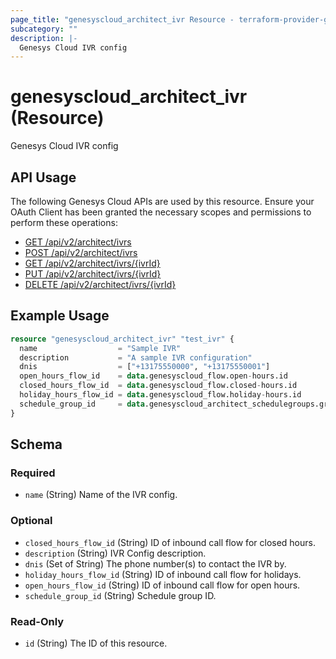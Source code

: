 ```yaml
---
page_title: "genesyscloud_architect_ivr Resource - terraform-provider-genesyscloud"
subcategory: ""
description: |-
  Genesys Cloud IVR config
---
```

# genesyscloud_architect_ivr (Resource)

Genesys Cloud IVR config

## API Usage
The following Genesys Cloud APIs are used by this resource. Ensure your OAuth Client has been granted the necessary scopes and permissions to perform these operations:

* [GET /api/v2/architect/ivrs](https://developer.genesys.cloud/api/rest/v2/architect/#get-api-v2-architect-ivrs)
* [POST /api/v2/architect/ivrs](https://developer.genesys.cloud/api/rest/v2/architect/#post-api-v2-architect-ivrs)
* [GET /api/v2/architect/ivrs/{ivrId}](https://developer.genesys.cloud/api/rest/v2/architect/#get-api-v2-architect-ivrs--ivrId-)
* [PUT /api/v2/architect/ivrs/{ivrId}](https://developer.genesys.cloud/api/rest/v2/architect/#put-api-v2-architect-ivrs--ivrId-)
* [DELETE /api/v2/architect/ivrs/{ivrId}](https://developer.genesys.cloud/api/rest/v2/architect/#delete-api-v2-architect-ivrs--ivrId-)


## Example Usage

```terraform
resource "genesyscloud_architect_ivr" "test_ivr" {
  name                  = "Sample IVR"
  description           = "A sample IVR configuration"
  dnis                  = ["+13175550000", "+13175550001"]
  open_hours_flow_id    = data.genesyscloud_flow.open-hours.id
  closed_hours_flow_id  = data.genesyscloud_flow.closed-hours.id
  holiday_hours_flow_id = data.genesyscloud_flow.holiday-hours.id
  schedule_group_id     = data.genesyscloud_architect_schedulegroups.group.id
}
```

<!-- schema generated by tfplugindocs -->
## Schema

### Required

- `name` (String) Name of the IVR config.

### Optional

- `closed_hours_flow_id` (String) ID of inbound call flow for closed hours.
- `description` (String) IVR Config description.
- `dnis` (Set of String) The phone number(s) to contact the IVR by.
- `holiday_hours_flow_id` (String) ID of inbound call flow for holidays.
- `open_hours_flow_id` (String) ID of inbound call flow for open hours.
- `schedule_group_id` (String) Schedule group ID.

### Read-Only

- `id` (String) The ID of this resource.


